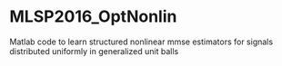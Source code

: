 # MLSP2016_OptNonlin
Matlab code to learn structured nonlinear mmse estimators for signals distributed uniformly in generalized unit balls
